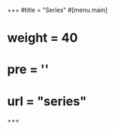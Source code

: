 +++
#title = "Series"
#[menu.main]
#  weight = 40
#  pre = '<i class="fas fa-fw fa-columns"></i>'
#  url = "series"
+++
